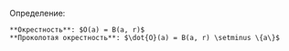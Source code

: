 Определение:
```spoiler-markdown
**Окрестность**: $O(a) = B(a, r)$
**Проколотая окрестность**: $\dot{O}(a) = B(a, r) \setminus \{a\}$
```
